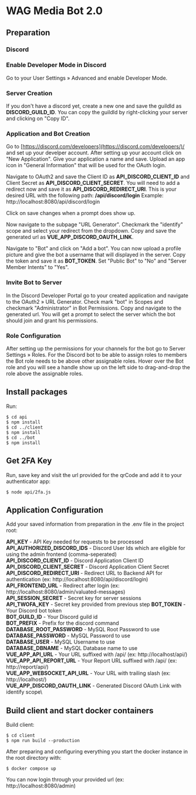 # WAG Media Bot 2.0

## Preparation

### Discord

### Enable Developer Mode in Discord
Go to your User Settings » Advanced and enable Developer Mode.

### Server Creation

If you don't have a discord yet, create a new one and save the guildId as **DISCORD_GUILD_ID**. You can copy the guildId by right-clicking your server and clicking on "Copy ID".

### Application and Bot Creation

Go to [https://discord.com/developers](https://discord.com/developers/)/ and set up your develper account. After setting up your account click on "New Application". Give your application a name and save. Upload an app icon in "General Information" that will be used for the OAuth login.

Navigate to OAuth2 and save the Client ID as **API_DISCORD_CLIENT_ID** and Client Secret as **API_DISCORD_CLIENT_SECRET**. You will need to add a redirect now and save it as **API_DISCORD_REDIRECT_URI**. This is your desired URL with the following path: **/api/discord/login**
Example: http://localhost:8080/api/discord/login

Click on save changes when a prompt does show up.

Now navigate to the subpage "URL Generator". Checkmark the "identify" scope and select your redirect from the dropdown. Copy and save the generated url as **VUE_APP_DISCORD_OAUTH_LINK**.

Navigate to "Bot" and click on "Add a bot". You can now upload a profile picture and give the bot a username that will displayed in the server. Copy the token and save it as **BOT_TOKEN**. Set "Public Bot" to "No" and "Server Member Intents" to "Yes".

### Invite Bot to Server

In the Discord Developer Portal go to your created application and navigate to the OAuth2 » URL Generator. Check mark "bot" in Scopes and checkmark "Administrator" in Bot Permissions. Copy and navigate to the generated url. You will get a prompt to select the server which the bot should join and grant his permissions.

### Role Configuration

After setting up the permissions for your channels for the bot go to  Server Settings  »  Roles. For the Discord bot to be able to assign roles to members the Bot role needs to be above other assignable roles. Hover over the Bot role and you will see a handle show up on the left side to drag-and-drop the role above the assignable roles. 

## Install packages

Run:

```
$ cd api
$ npm install
$ cd ../client
$ npm install
$ cd ../bot
$ npm install
````

## Get 2FA Key
Run, save key and visit the url provided for the qrCode and add it to your authenticator app:
```
$ node api/2fa.js
```

## Application Configuration


Add your saved information from preparation in the .env file in the project root:

**API_KEY** - API Key needed for requests to be processed\
**API_AUTHORIZED_DISCORD_IDS** - Discord User Ids which are eligible for using the admin frontend (comma-seperated) \
**API_DISCORD_CLIENT_ID** - Discord Application Client ID\
**API_DISCORD_CLIENT_SECRET** - Discord Application Client Secret\
**API_DISCORD_REDIRECT_URI** - Redirect URL to Backend API for authentication (ex: http://localhost:8080/api/discord/login) \
**API_FRONTEND_URL** - Redirect after login (ex: http://localhost:8080/admin/valuated-messages) \
**API_SESSION_SECRET** - Secret key for server sessions\
**API_TWOFA_KEY** - Secret key provided from previous step
**BOT_TOKEN** - Your Discord bot token\
**BOT_GUILD_ID** - Your Discord guild id\
**BOT_PREFIX** - Prefix for the discord command \
**DATABASE_ROOT_PASSWORD** - MySQL Root Password to use \
**DATABASE_PASSWORD** - MySQL Password to use \
**DATABASE_USER** - MySQL Username to use \
**DATABASE_DBNAME** - MySQL Database name to use \
**VUE_APP_API_URL** -  Your URL suffixed with /api/ (ex: http://localhost/api/)\
**VUE_APP_API_REPORT_URL** -  Your Report URL suffixed with /api/ (ex: http://report/api/)\
**VUE_APP_WEBSOCKET_API_URL** - Your URL with trailing slash (ex: http://localhost/) \
**VUE_APP_DISCORD_OAUTH_LINK** - Generated Discord OAuth Link with identify scope\

## Build client and start docker containers
Build client:
```
$ cd client
$ npm run build --production
```

After preparing and configuring everything you start the docker instance in the root directory with:
```
$ docker compose up
```
You can now login through your provided url (ex: http://localhost:8080/admin)